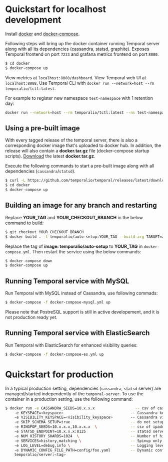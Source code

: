 Quickstart for localhost development
====================================

Install [docker](https://docs.docker.com/engine/installation/) and [docker-compose](https://docs.docker.com/compose/install/).

Following steps will bring up the docker container running Temporal server
along with all its dependencies (cassandra, statsd, graphite). Exposes Temporal
frontend on port `7233` and grafana metrics frontend on port `8080`.

```bash
$ cd docker
$ docker-compose up
```

View metrics at `localhost:8080/dashboard`.
View Temporal web UI at `localhost:8088`.
Use Temporal CLI with `docker run --network=host --rm temporalio/tctl:latest`.

For example to register new namespace `test-namespace` with 1 retention day:
```bash
docker run --network=host --rm temporalio/tctl:latest --ns test-namespace namespace register -rd 1`
```

Using a pre-built image
-----------------------
With every tagged release of the temporal server, there is also a corresponding
docker image that's uploaded to docker hub. In addition, the release will also
contain a **docker.tar.gz** file (docker-compose startup scripts). 
[Download](https://github.com/temporalio/temporal/releases/latest) the latest **docker.tar.gz**.

Execute the following
commands to start a pre-built image along with all dependencies (`cassandra`/`statsd`).

```bash
$ curl -L https://github.com/temporalio/temporal/releases/latest/download/docker.tar.gz | tar -xz
$ cd docker
$ docker-compose up
```

Building an image for any branch and restarting
-----------------------------------------
Replace **YOUR_TAG** and **YOUR_CHECKOUT_BRANCH** in the below command to build:
```bash
$ git checkout YOUR_CHECKOUT_BRANCH
$ docker build . -t temporalio/auto-setup:YOUR_TAG --build-arg TARGET=auto-setup
```
Replace the tag of **image: temporalio/auto-setup** to **YOUR_TAG** in `docker-compose.yml`.
Then restart the service using the below commands:
```bash
$ docker-compose down
$ docker-compose up
```

Running Temporal service with MySQL
-----------------------------------------

Run Temporal with MySQL instead of Cassandra, use following commads:

```bash
$ docker-compose -f docker-compose-mysql.yml up
```

Please note that PostreSQL support is still in active developement, and it is not production ready yet.

Running Temporal service with ElasticSearch
-----------------------------------------

Run Temporal with ElasticSearch for enhanced visibility queries:

```bash
$ docker-compose -f docker-compose-es.yml up
``` 

Quickstart for production
=========================
In a typical production setting, dependencies (`cassandra`, `statsd` server) are
managed/started independently of the `temporal-server`. To use the container in
a production setting, use the following command:

```bash
$ docker run -e CASSANDRA_SEEDS=10.x.x.x                  -- csv of cassandra server ipaddrs
    -e KEYSPACE=<keyspace>                              -- Cassandra keyspace
    -e VISIBILITY_KEYSPACE=<visibility_keyspace>        -- Cassandra visibility keyspace
    -e SKIP_SCHEMA_SETUP=true                           -- do not setup cassandra schema during startup
    -e RINGPOP_SEEDS=10.x.x.x,10.x.x.x  \               -- csv of ipaddrs for gossip bootstrap
    -e STATSD_ENDPOINT=10.x.x.x:8125                    -- statsd server endpoint
    -e NUM_HISTORY_SHARDS=1024  \                       -- Number of history shards
    -e SERVICES=history,matching \                      -- Spinup only the provided services
    -e LOG_LEVEL=debug,info \                           -- Logging level
    -e DYNAMIC_CONFIG_FILE_PATH=config/foo.yaml         -- Dynamic config file to be watched
    temporalio/server:<tag>
```
